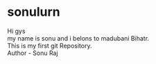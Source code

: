 # sonulurn
Hi gys <br> my name is sonu and i belons to madubani Bihatr. <br> 
This is my first git Repository.
<br>
Author - Sonu Raj
